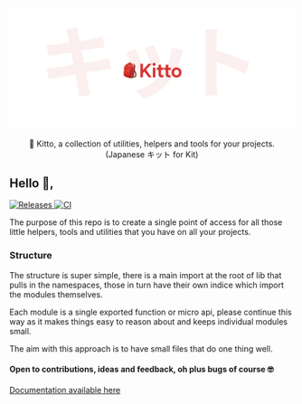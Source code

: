 ![Hero](https://raw.githubusercontent.com/mattpilott/kitto/main/.github/hero.svg)

<p align="center">
  🎒 Kitto, a collection of utilities, helpers and tools for your projects.
  (Japanese キット for Kit)
</p>

## Hello 👋,

<a href="https://github.com/mattpilott/kitto/releases">
<img src="https://img.shields.io/github/v/release/mattpilott/kitto" alt="Releases" />
</a>

<a href="https://github.com/mattpilott/kitto/actions">
<img src="https://github.com/mattpilott/kitto/actions/workflows/main.yml/badge.svg" alt="CI" />
</a>

The purpose of this repo is to create a single point of access for all those little helpers, tools and utilities that you have on all your projects.

### Structure

The structure is super simple, there is a main import at the root of lib that pulls in the namespaces, those in turn have their own indice which import the modules themselves.

Each module is a single exported function or micro api, please continue this way as it makes things easy to reason about and keeps individual modules small.

The aim with this approach is to have small files that do one thing well.

#### Open to contributions, ideas and feedback, oh plus bugs of course 🤓

[Documentation available here](https://mattpilott.github.io/kitto/)
